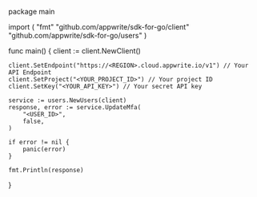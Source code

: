 package main

import (
    "fmt"
    "github.com/appwrite/sdk-for-go/client"
    "github.com/appwrite/sdk-for-go/users"
)

func main() {
    client := client.NewClient()

    client.SetEndpoint("https://<REGION>.cloud.appwrite.io/v1") // Your API Endpoint
    client.SetProject("<YOUR_PROJECT_ID>") // Your project ID
    client.SetKey("<YOUR_API_KEY>") // Your secret API key

    service := users.NewUsers(client)
    response, error := service.UpdateMfa(
        "<USER_ID>",
        false,
    )

    if error != nil {
        panic(error)
    }

    fmt.Println(response)
}
